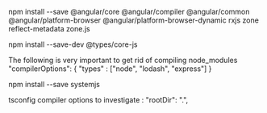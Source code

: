 npm install --save 
@angular/core 
@angular/compiler
@angular/common 
@angular/platform-browser
@angular/platform-browser-dynamic 
rxjs 
zone
reflect-metadata 
zone.js

npm install --save-dev @types/core-js

The following is very important to get rid of compiling node_modules
"compilerOptions": {
       "types" : ["node", "lodash", "express"]
   }


npm install --save systemjs

tsconfig compiler options to investigate : 
"rootDir": ".",   